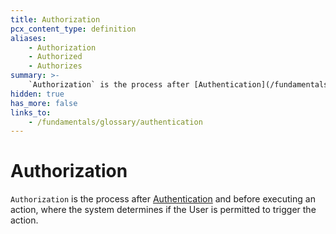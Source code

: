```yaml
---
title: Authorization
pcx_content_type: definition
aliases:
    - Authorization
    - Authorized
    - Authorizes
summary: >-
    `Authorization` is the process after [Authentication](/fundamentals/glossary/#authentication) and before executing an action, where the system determines if the User is permitted to trigger the action.
hidden: true
has_more: false
links_to:
    - /fundamentals/glossary/authentication
---
```


# Authorization

`Authorization` is the process after [Authentication](/fundamentals/glossary/authentication) and before executing an action, where the system determines if the User is permitted to trigger the action.
